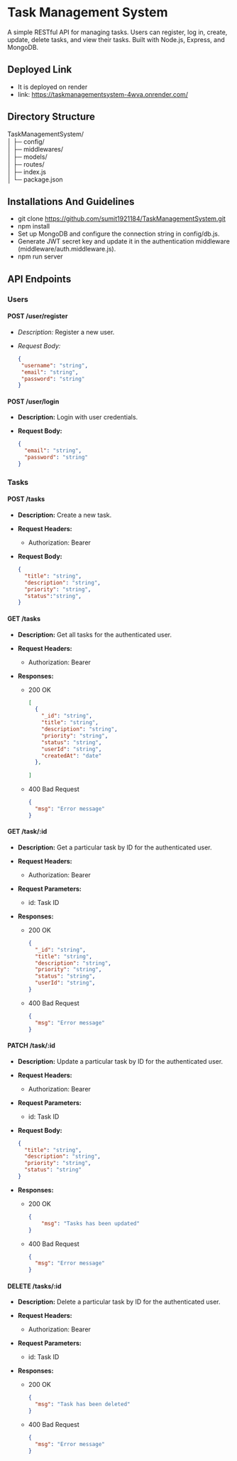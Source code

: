 # Task Management System
A simple RESTful API for managing tasks. Users can register, log in, create, update, delete tasks, and view their tasks. Built with Node.js, Express, and MongoDB.

## Deployed Link
- It is deployed on render
- link: https://taskmanagementsystem-4wva.onrender.com/

## Directory Structure

TaskManagementSystem/<br>
│ ├─ config/<br>
│ ├─ middlewares/<br>
│ ├─ models/<br>
│ ├─ routes/<br>
│ ├─ index.js<br>
│ └─ package.json<br>

## Installations And Guidelines
- git clone https://github.com/sumit1921184/TaskManagementSystem.git
- npm install
- Set up MongoDB and configure the connection string in config/db.js.
- Generate JWT secret key and update it in the authentication middleware (middleware/auth.middleware.js).
- npm run server

## API Endpoints

### Users

#### POST /user/register

- *Description:* Register a new user.

- *Request Body:*
  ```json
  {
   "username": "string",
   "email": "string",
   "password": "string"
  }

#### POST /user/login

- **Description:** Login with user credentials.

- **Request Body:**
  ```json
  {
    "email": "string",
    "password": "string"
  }

 ### Tasks

 #### POST /tasks

- **Description:** Create a new task.

- **Request Headers:**
  - Authorization: Bearer <token>

- **Request Body:**
  ```json
  {
    "title": "string",
    "description": "string",
    "priority": "string",
    "status":"string",
  }

#### GET /tasks

- **Description:** Get all tasks for the authenticated user.

- **Request Headers:**
  - Authorization: Bearer <token>

- **Responses:**
  - 200 OK
    ```json
    [
      {
        "_id": "string",
        "title": "string",
        "description": "string",
        "priority": "string",
        "status": "string",
        "userId": "string",
        "createdAt": "date"
      },
      
    ]
    ```

  - 400 Bad Request
    ```json
    {
      "msg": "Error message"
    }
    ```

#### GET /task/:id

- **Description:** Get a particular task by ID for the authenticated user.

- **Request Headers:**
  - Authorization: Bearer <token>

- **Request Parameters:**
  - id: Task ID

- **Responses:**
  - 200 OK
    ```json
    {
      "_id": "string",
      "title": "string",
      "description": "string",
      "priority": "string",
      "status": "string",
      "userId": "string",
    }
    ```

  - 400 Bad Request
    ```json
    {
      "msg": "Error message"
    }
    ```
#### PATCH /task/:id

- **Description:** Update a particular task by ID for the authenticated user.

- **Request Headers:**
  - Authorization: Bearer <token>

- **Request Parameters:**
  - id: Task ID

- **Request Body:**
  ```json
  {
    "title": "string",
    "description": "string",
    "priority": "string",
    "status": "string"
  }

- **Responses:**
  - 200 OK
    ```json
    {
        "msg": "Tasks has been updated"
    }
    ```

  - 400 Bad Request
    ```json
    {
      "msg": "Error message"
    }
    ```

#### DELETE /tasks/:id

- **Description:** Delete a particular task by ID for the authenticated user.

- **Request Headers:**
  - Authorization: Bearer <token>

- **Request Parameters:**
  - id: Task ID

- **Responses:**
  - 200 OK
    ```json
    {
      "msg": "Task has been deleted"
    }
    ```

  - 400 Bad Request
    ```json
    {
      "msg": "Error message"
    }
    
    ```







